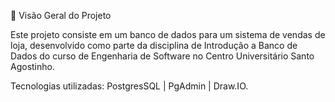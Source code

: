 📌 Visão Geral do Projeto

Este projeto consiste em um banco de dados para um sistema de vendas de loja, desenvolvido como parte da disciplina de Introdução a Banco de Dados do curso de Engenharia de Software no Centro Universitário Santo Agostinho.

Tecnologias utilizadas: PostgresSQL | PgAdmin | Draw.IO.
